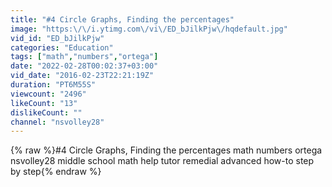 ```yaml
---
title: "#4 Circle Graphs, Finding the percentages"
image: "https:\/\/i.ytimg.com\/vi\/ED_bJilkPjw\/hqdefault.jpg"
vid_id: "ED_bJilkPjw"
categories: "Education"
tags: ["math","numbers","ortega"]
date: "2022-02-28T00:02:37+03:00"
vid_date: "2016-02-23T22:21:19Z"
duration: "PT6M55S"
viewcount: "2496"
likeCount: "13"
dislikeCount: ""
channel: "nsvolley28"
---
```

{% raw %}#4 Circle Graphs, Finding the percentages math numbers ortega nsvolley28 middle school math help tutor remedial advanced how-to step by step{% endraw %}
